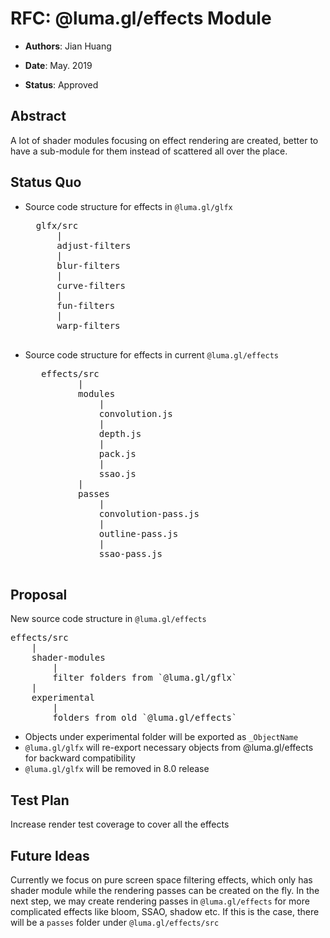 # RFC: @luma.gl/effects Module

* **Authors**: Jian Huang

* **Date**: May. 2019

* **Status**: Approved

## Abstract
A lot of shader modules focusing on effect rendering are created, better to have a sub-module for them instead of scattered all over the place.

## Status Quo
* Source code structure for effects in `@luma.gl/glfx`
	<pre>
	glfx/src
		|
		adjust-filters
		|
		blur-filters
		|
		curve-filters
		|
		fun-filters
		|
		warp-filters
	</pre>
* Source code structure for effects in current `@luma.gl/effects`
    <pre>
	 effects/src
		    |
		    modules
		        |
		        convolution.js
		        |
		        depth.js
		        |
		        pack.js
		        |
		        ssao.js
		    |
		    passes
		        |
		        convolution-pass.js
		        |
		        outline-pass.js
		        |
		        ssao-pass.js
    </pre>
			
## Proposal
New source code structure in `@luma.gl/effects`
<pre>
effects/src
	|
	shader-modules
	    |
	    filter folders from `@luma.gl/gflx`
	|
	experimental
	    |
	    folders from old `@luma.gl/effects`
</pre>

* Objects under experimental folder will be exported as `_ObjectName`
* `@luma.gl/glfx` will re-export necessary objects from @luma.gl/effects for backward compatibility
* `@luma.gl/glfx` will be removed in 8.0 release

## Test Plan
Increase render test coverage to cover all the effects

## Future Ideas
 Currently we focus on pure screen space filtering effects, which only has shader module while the rendering passes can be created on the fly. In the next step, we may create rendering passes in `@luma.gl/effects` for more complicated effects like bloom, SSAO, shadow etc. If this is the case, there will be a `passes` folder under `@luma.gl/effects/src`
